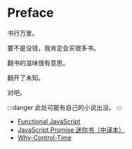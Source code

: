 # Preface

书行万里。

要不是没钱，我肯定会买很多书。

翻书的滋味很有意思。

翻开了未知。

对吧。

:::danger
此处可能有自己的小说出没。
:::

+ [Functional JavaScript](./Functional-JavaScript.md)
+ [JavaScript Promise 迷你书（中译本）](./JavaScript-Promise.md)
+ [Why-Control-Time](./Why-Control-Time.md)